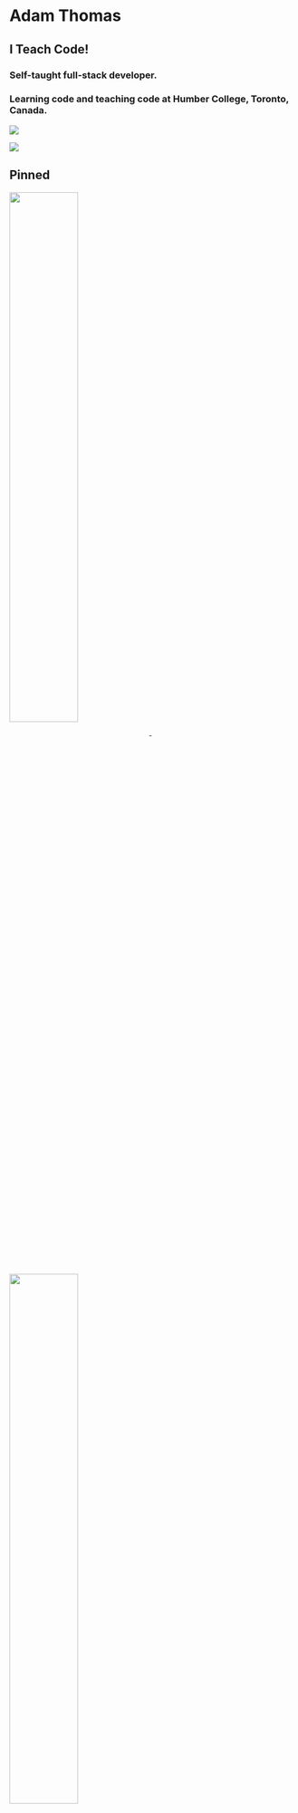 # Adam Thomas

## I Teach Code!

### Self-taught full-stack developer. 

### Learning code and teaching code at Humber College, Toronto, Canada.

[![](https://github-readme-stats.vercel.app/api?username=codeadamca&show_icons=true)](https://github.com/codeadamca)

[![](https://github-readme-stats.vercel.app/api/top-langs/?username=codeadamca&layout=compact)](https://github.com/codeadamca)

## Pinned

<a href="https://github.com/codeadamca/arduino-from-nodejs">
<img width='49%' align="center"src="https://github-readme-stats.vercel.app/api/pin/?username=codeadamca&repo=arduino-from-nodejs" />
</a>
&nbsp;
<a href="https://github.com/codeadamca/arduino-to-nodejs">
<img width='49%' align="center"src="https://github-readme-stats.vercel.app/api/pin/?username=codeadamca&repo=arduino-to-nodejs" />
</a>
<br><br>
<a href="https://github.com/codeadamca/ev3-python-ps4">
<img width='49%' align="center"src="https://github-readme-stats.vercel.app/api/pin/?username=codeadamca&repo=ev3-python-ps4" />
</a>

## Related Links

[![LinkedIn Badge](https://img.shields.io/badge/LINKEDIN-0183BF?style=flat-square&labelColor=0183BF&logo=linkedin&logoColor=white&link=https://www.linkedin.com/in/adam-thomas-6b563012)](https://www.linkedin.com/in/adam-thomas-6b563012)
[![Facebook Badge](https://img.shields.io/badge/FACEBOOK-3C5A9A?style=flat-square&labelColor=3C5A9A&logo=facebook&logoColor=white&link=https://www.facebook.com/adambenjaminthomas)](https://www.facebook.com/adambenjaminthomas)
[![YouTube Badge](https://img.shields.io/badge/YOUTUBE-FA0601?style=flat-square&labelColor=FA0601&logo=youtube&logoColor=white&link=https://www.youtube.com/channel/UCvn-c8MnpjythwWKDi5qMvA)](https://www.youtube.com/channel/UCvn-c8MnpjythwWKDi5qMvA) 
[![Twitter Badge](https://img.shields.io/badge/TWITTER-24A9E2?style=flat-square&labelColor=24A9E2&logo=twitter&logoColor=white&link=https://twitter.com/codeadamca/)](https://twitter.com/codeadamca/) 
[![Instagram Badge](https://img.shields.io/badge/INSTAGRAM-2C689E?style=flat-square&labelColor=2C689E&logo=instagram&logoColor=white&link=https://www.instagram.com/codeadamca/)](https://www.instagram.com/codeadamca/)

<a href="https://codeadam.ca">
<img src="https://codeadam.ca/images/code-block.png" width="100">
</a>
